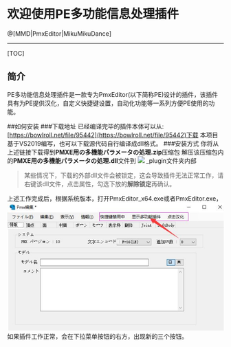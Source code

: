 # 欢迎使用PE多功能信息处理插件
@[MMD|PmxEditor|MikuMikuDance]

-------------------
[TOC]
## 简介
PE多功能信息处理插件是一款专为PmxEditor(以下简称PE)设计的插件，该插件具有为PE提供汉化，自定义快捷键设置，自动化功能等一系列方便PE使用的功能。

##如何安装
###下载地址
已经编译完毕的插件本体可以从:[https://bowlroll.net/file/95442](https://bowlroll.net/file/95442)下载
本项目基于VS2019编写，也可以下载源代码自行编译成dll格式。
###安装方式
你将从上述链接下载得到**PMXE用の多機能パラメータの処理.zip**压缩包
解压该压缩包内的**PMXE用の多機能パラメータの処理.dll**文件到
![](https://i.loli.net/2020/07/28/6xn1pqZJtc2CkaO.png)
_plugin文件夹内部
>某些情况下，下载的外部dll文件会被锁定，这会导致插件无法正常工作，请右键该dll文件，点击属性，勾选下放的**解除锁定**再确认。

上述工作完成后，根据系统版本，打开PmxEditor_x64.exe或者PmxEditor.exe，
![](https://raw.githubusercontent.com/cdj68765/ForPic/master/img/QQ%E6%88%AA%E5%9B%BE20200728223511.jpg)
如果插件工作正常，会在下拉菜单按钮的右方，出现新的三个按钮。

